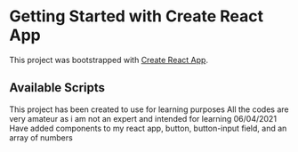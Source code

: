 # Getting Started with Create React App

This project was bootstrapped with [Create React App](https://github.com/facebook/create-react-app).

## Available Scripts

This project has been created to use for learning purposes
All the codes are very amateur as i am not an expert and intended for learning
06/04/2021
Have added components to my react app, button, button-input field, and an array of numbers